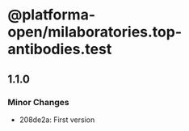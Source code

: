 # @platforma-open/milaboratories.top-antibodies.test

## 1.1.0

### Minor Changes

- 208de2a: First version
